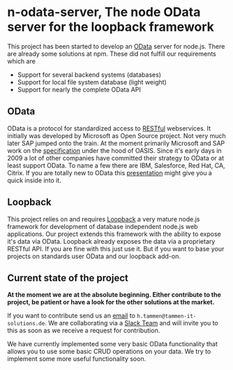 # n-odata-server, The node OData server for the loopback framework

This project has been started to develop an [OData](http://www.odata.org/) server for node.js.
There are already some solutions at npm. These did not fulfill our requirements which are

* Support for several backend systems (databases)
* Support for local file system database (light weight)
* Support for nearly the complete OData API

## OData
OData is a protocol for standardized access to [RESTful](https://en.wikipedia.org/wiki/Representational_state_transfer) webservices. It initially
was developed by Microsoft as Open Source project. Not very much later SAP jumped onto the train. At the moment primarily Microsoft and SAP work on the [specification](https://www.oasis-open.org/committees/tc_home.php?wg_abbrev=odata) under the hood of OASIS.
Since it's early days in 2009 a lot of other companies have committed their strategy to OData or at least support OData.
To name a few there are IBM, Salesforce, Red Hat, CA, Citrix.
If you are totally new to OData this [presentation](http://de.slideshare.net/metadaddy/odata-a-standard-api-for-data-access) might give you a quick inside into it.

## Loopback
This project relies on and requires [Loopback](http://loopback.io/) a very mature node.js framework for
development of database independent node.js web applications. Our project extends this framework
with the ability to expose it's data via OData. Loopback already exposes the data via a proprietary RESTful API. If you are fine with this just use it. But if you want to base your projects on standards user OData and our loopback add-on.

## Current state of the project
__At the moment we are at the absolute beginning. Either contribute to the project, be patient or have a look for the other solutions at the market.__

If you want to contribute send us an [email](mailto:h.tammen@tammen-it-solutions.de) to `h.tammen@tammen-it-solutions.de`. We are collaborating via a [Slack Team](https://slack.com/) and will invite you to this as soon as we receive a request for contribution.

We have currently implemented some very basic OData functionality that allows you to use some basic CRUD operations on your data. We try to implement some more useful functionality soon.
